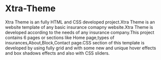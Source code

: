 # Xtra-Theme
Xtra Theme is an fully HTML and CSS developed project.Xtra Theme is an website template of any basic insurance comapny website.Xtra Theme is developed according to the needs of any insurance company.This project contains 6 pages or sections like Home page,types of insurances,About,Block,Contact page.CSS section of this template is developed by using fully grid and with some new and unique hover effects and box shadows effects and also with CSS sliders.
